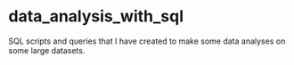 # data_analysis_with_sql
 SQL scripts and queries that I have created to make some data analyses on some large datasets.
